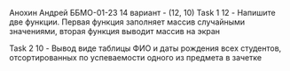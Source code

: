 Анохин Андрей ББМО-01-23
14 вариант - (12, 10)
Task 1 
12 - Напишите две функции. Первая функция заполняет массив случайными значениями, вторая функция выводит массив на экран

Task 2
10 - Вывод виде таблицы ФИО и даты рождения всех студентов, отсортированных по успеваемости одного из предмета в зачетке
